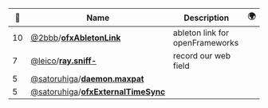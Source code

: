 |:star2: | Name | Description | 🌍|
|---|---|---|---|
|10|[@2bbb](https://github.com/2bbb)/[**ofxAbletonLink**](https://github.com/2bbb/ofxAbletonLink)|ableton link for openFrameworks||
|7|[@leico](https://github.com/leico)/[**ray.sniff-**](https://github.com/leico/ray.sniff-)|record our web field||
|5|[@satoruhiga](https://github.com/satoruhiga)/[**daemon.maxpat**](https://github.com/satoruhiga/daemon.maxpat)|||
|5|[@satoruhiga](https://github.com/satoruhiga)/[**ofxExternalTimeSync**](https://github.com/satoruhiga/ofxExternalTimeSync)|||

